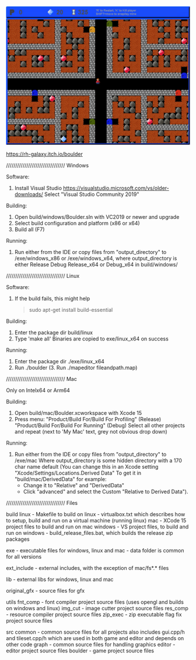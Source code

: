 ![Screenshot](/boulder_screen3.jpg?raw=true "Title")

https://rh-galaxy.itch.io/boulder

////////////////////////////////
Windows

Software:
1. Install Visual Studio
   https://visualstudio.microsoft.com/vs/older-downloads/
   Select "Visual Studio Community 2019"

Building:
1. Open
   build/windows/Boulder.sln with VC2019 or
   newer and upgrade
2. Select build configuration and platform (x86 or x64)
3. Build all (F7)

Running:
1. Run either from the IDE or copy files from "output_directory" to
    /exe/windows_x86 or /exe/windows_x64, where output_directory is
    either Release Debug Release_x64 or Debug_x64 in build/windows/



////////////////////////////////
Linux

Software:
1. If the build fails, this might help
   > sudo apt-get install build-essential

Building:
1. Enter the package dir build/linux
2. Type 'make all'
   Binaries are copied to exe/linux_x64 on success

Running:
1. Enter the package dir ./exe/linux_x64
2. Run ./boulder
(3. Run ./mapeditor fileandpath.map)



////////////////////////////////
Mac

Only on Intelx64 or Arm64

Building:
1. Open build/mac/Boulder.xcworkspace with Xcode 15
2. Press menu: "Product/Build For/Build For Profiling" (Release)
               "Product/Build For/Build For Running" (Debug)
   Select all other projects and repeat (next to 'My Mac' text, grey not obvious
   drop down)

Running:
1. Run either from the IDE or copy files from "output_directory" to /exe/mac
   Where output_directory is some hidden directory with a 170 char name default
    (You can change this in an Xcode setting "Xcode/Settings/Locations.Derived Data"
    To get it in "build/mac/DerivedData" for example:
    - Change it to "Relative" and "DerivedData"
    - Click "advanced" and select the Custom "Relative to Derived Data").



////////////////////////////////
Files

build
 linux          - Makefile to build on linux
                - virtualbox.txt which describes how to setup, build
                  and run on a virtual machine (running linux)
 mac            - XCode 15 project files to build and run on mac
 windows        - VS project files, to build and run on windows
                - build_release_files.bat, which builds the release zip
                  packages

exe             - executable files for windows, linux and mac
                - data folder is common for all versions

ext_include     - external includes, with the exception of mac/fs*.* files

lib             - external libs for windows, linux and mac

original_gfx    - source files for gfx

utils
 fnt_comp       - font compiler project source files
                  (uses opengl and builds on windows and linux)
 img_cut        - image cutter project source files
 res_comp       - resource compiler project source files
 zip_exec       - zip executable flag fix project source files

src
 common         - common source files for all projects
                  also includes gui.cpp/h and tileset.cpp/h which are used
                  in both game and editor and depends on other code
 graph          - common source files for handling graphics
 editor         - editor project source files
 boulder        - game project source files
